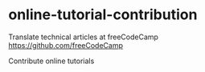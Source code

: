 # online-tutorial-contribution

Translate technical articles at freeCodeCamp https://github.com/freeCodeCamp 

Contribute online tutorials
